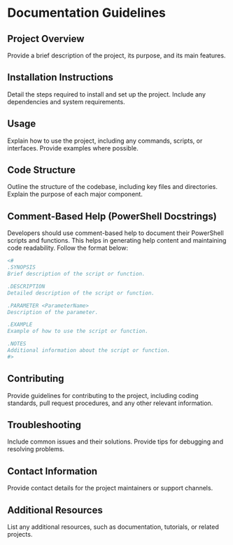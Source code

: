 # Documentation Guidelines

## Project Overview
Provide a brief description of the project, its purpose, and its main features.

## Installation Instructions
Detail the steps required to install and set up the project. Include any dependencies and system requirements.

## Usage
Explain how to use the project, including any commands, scripts, or interfaces. Provide examples where possible.

## Code Structure
Outline the structure of the codebase, including key files and directories. Explain the purpose of each major component.

## Comment-Based Help (PowerShell Docstrings)
Developers should use comment-based help to document their PowerShell scripts and functions. This helps in generating help content and maintaining code readability. Follow the format below:

```powershell
<#
.SYNOPSIS
Brief description of the script or function.

.DESCRIPTION
Detailed description of the script or function.

.PARAMETER <ParameterName>
Description of the parameter.

.EXAMPLE
Example of how to use the script or function.

.NOTES
Additional information about the script or function.
#>
```

## Contributing
Provide guidelines for contributing to the project, including coding standards, pull request procedures, and any other relevant information.

## Troubleshooting
Include common issues and their solutions. Provide tips for debugging and resolving problems.

## Contact Information
Provide contact details for the project maintainers or support channels.

## Additional Resources
List any additional resources, such as documentation, tutorials, or related projects.